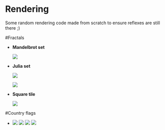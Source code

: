 # Rendering
Some random rendering code made from scratch to ensure reflexes are still there ;)

#Fractals

+ **Mandelbrot set**

	![](https://github.com/TomCarton/Rendering/blob/master/result/mandelbrot.png)

+ **Julia set**

	![](https://github.com/TomCarton/Rendering/blob/master/result/julia.png)

	![](https://github.com/TomCarton/Rendering/blob/master/result/julia2.png)

+ **Square tile**

    ![](https://github.com/TomCarton/Rendering/blob/master/result/squareTile.png)

#Country flags

+ <kbd>![](https://github.com/TomCarton/Rendering/blob/master/result/flagFR.png)</kbd>
<kbd>![](https://github.com/TomCarton/Rendering/blob/master/result/flagJP.png)</kbd>
<kbd>![](https://github.com/TomCarton/Rendering/blob/master/result/flagUS.png)</kbd>
<kbd>![](https://github.com/TomCarton/Rendering/blob/master/result/flagFI.png)</kbd>
